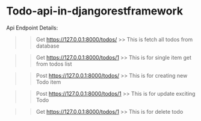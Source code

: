 # Todo-api-in-djangorestframework

Api Endpoint Details:

>> Get https://127.0.0.1:8000/todos/  >> This is fetch all todos from database

>> Get https://127.0.0.1:8000/todos/1  >> This is for single item get from todos list

>> Post https://127.0.0.1:8000/todos/  >> This is for creating new Todo item 
  
>> Post https://127.0.0.1:8000/todos/1  >> This is for update exciting Todo
 
>> Get https://127.0.0.1:8000/todos/1  >>  This is for delete todo
